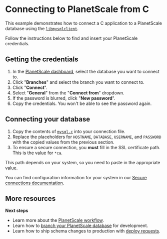 # Connecting to PlanetScale from C

This example demonstrates how to connect a C application to a PlanetScale database using the [`libmysqlclient`](https://dev.mysql.com/downloads/c-api/).

Follow the instructions below to find and insert your PlanetScale credentials.

## Getting the credentials

1. In the [PlanetScale dashboard](https://app.planetscale.com), select the database you want to connect to.
2. Click "**Branches**" and select the branch you want to connect to.
3. Click "**Connect**".
4. Select "**General**" from the "**Connect from**" dropdown.
5. If the password is blurred, click "**New password**".
6. Copy the credentials. You won't be able to see the password again.

## Connecting your database

1. Copy the contents of [`mysql.c`](https://github.com/planetscale/connection-examples/blob/main/c/mysql.c) into your connection file.
2. Replace the placeholders for `HOSTNAME`, `DATABASE`, `USERNAME`, and `PASSWORD` with the copied values from the previous section.
3. To ensure a secure connection, you **must** fill in the SSL certificate path. This is the value for `*ca`.

This path depends on your system, so you need to paste in the appropriate value.

You can find configuration information for your system in our [Secure connections documentation](https://planetscale.com/docs/concepts/secure-connections#ca-root-configuration).

## More resources

**Next steps**

- Learn more about the [PlanetScale workflow](https://planetscale.com/docs/concepts/planetscale-workflow).
- Learn how to [branch your PlanetScale database](https://planetscale.com/docs/concepts/branching) for development.
- Learn how to ship schema changes to production with [deploy requests](https://planetscale.com/docs/concepts/deploy-requests).
